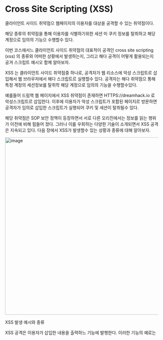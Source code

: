 # Cross Site Scripting (XSS) 

클라이언트 사이드 취약점으 웹페이지의 이용자를 대상을 공격할 수 있는 취약점이다. 

해당 종류의 취약점을 통해 이용자를 식별하기위한 세션 미 쿠키 정보를 탈취하고 해당 계정으로 임의의 기능으 수행할수 있다.

이번 코스에서느 클라이언트 사이드 취약점의 대표적이 공격인 cross site scripting (xss) 의 종류와 어떠한 상황에서 발생하는지, 그리고 해다 공격이 어떻게 활용되는지 공겨 스크립트 예시오 함께 알아보자. 

XSS 는 클라이언트 사이드 취약점중 하나로, 공격자가 웹 리소스에 악성 스크립트르 삽입해서 웹 브라우저에서 해다 스크립트르 실행할수 있다. 공격자는 해다 취약점으 통해 특정 계정의 세션정보를 탈취학 해당 계정으로 임의의 기능을 수행할수있다. 

예를들어 드림핵 웹 페이지에서 XSS 취약점이 존재하면 HTTPS://dreamhack.io 로 악성스크립트르 삽입한다. 이후에 이용자가 악성 스크립트가 포함된 페이지르 방문하면 공격자가 임의로 삽입한 스크립트가 실행되어 쿠키 및 세션이 탈취될수 있다. 

해당 취약점은 SOP 보안 정책이 등장하면서 서로 다른 오리진에서는 정보를 읽는 행위가 이전에 비해 힘들어 졌다. 그러나 이를 우회하는 다양한 기술이 소개되면서 XSS 공격은 지속되고 있다. 다음 장에서 XSS가 발생할수 있는 상황과 종류에 대해 알아보자. 

<img width="580" alt="image" src="https://user-images.githubusercontent.com/79100627/209705114-0d531c0b-5dbb-416c-9a08-a0c9b710afb8.png">

XSS 발생 예시와 종류 

XSS 공격은 이용자가 삽입한 내용을 출력하느 기능에 발행한다. 이러한 기능의 예로는
